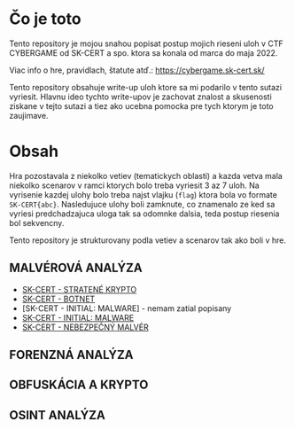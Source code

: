 # Čo je toto

Tento repository je mojou snahou popisat postup mojich rieseni uloh v CTF CYBERGAME od SK-CERT a spo. ktora sa konala od marca do maja 2022.

Viac info o hre, pravidlach, štatute atď.: https://cybergame.sk-cert.sk/

Tento repository obsahuje write-up uloh ktore sa mi podarilo v tento sutazi vyriesit. Hlavnu ideo tychto write-upov je zachovat znalost a skusenosti ziskane v tejto sutazi a tiez ako ucebna pomocka pre tych ktorym je toto zaujimave.

# Obsah

Hra pozostavala z niekolko vetiev (tematickych oblasti) a kazda vetva mala niekolko scenarov v ramci ktorych bolo treba vyriesit 3 az 7 uloh. Na vyrisenie kazdej ulohy bolo treba najst vlajku (`flag`) ktora bola vo formate `SK-CERT{abc}`. Nasledujuce ulohy boli zamknute, co znamenalo ze ked sa vyriesi predchadzajuca uloga tak sa odomnke dalsia, teda postup riesenia bol sekvencny.

Tento repository je strukturovany podla vetiev a scenarov tak ako boli v hre.

## MALVÉROVÁ ANALÝZA

* [SK-CERT - STRATENÉ KRYPTO](MALVÉROVÁ%20ANALÝZA/SK-CERT%20-%20STRATENÉ%20KRYPTO/SK-CERT%20-%20STRATENÉ%20KRYPTO.md)
* [SK-CERT - BOTNET](MALVÉROVÁ%20ANALÝZA/SK-CERT%20-%20BOTNET/SK-CERT%20-%20BOTNET.md)
* [SK-CERT - INITIAL: MALWARE] - nemam zatial popisany
* [SK-CERT - INITIAL: MALWARE](MALVÉROVÁ%20ANALÝZA/SK-CERT%20-%20KLÁVESNICA/SK-CERT%20-%20KLÁVESNICA.md)
* [SK-CERT - NEBEZPEČNÝ MALVÉR](MALVÉROVÁ%20ANALÝZA/SK-CERT%20-%20NEBEZPEČNÝ%20MALVÉR/SK-CERT%20-%20NEBEZPEČNÝ%20MALVÉR.md)

## FORENZNÁ ANALÝZA

## OBFUSKÁCIA A KRYPTO

## OSINT ANALÝZA
